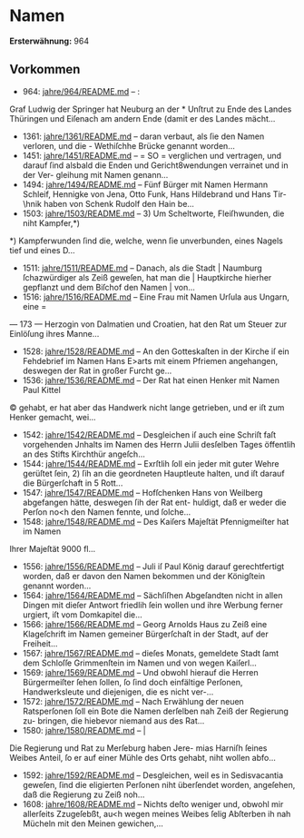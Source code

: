 # Namen

**Ersterwähnung:** 964

## Vorkommen
- 964: [jahre/964/README.md](../jahre/964/README.md) – :

Graf Ludwig der Springer hat Neuburg an der *
Unſtrut zu Ende des Landes Thüringen und Eiſenach
am andern Ende (damit er des Landes mächt...
- 1361: [jahre/1361/README.md](../jahre/1361/README.md) – daran verbaut, als ſie den Namen verloren, und die -
Wethiſchhe Brücke genannt worden...
- 1451: [jahre/1451/README.md](../jahre/1451/README.md) – = SO =
verglichen und vertragen, und darauf ſind alsbald die
Enden und Gericht8wendungen verrainet und in der Ver-
gleihung mit Namen genann...
- 1494: [jahre/1494/README.md](../jahre/1494/README.md) – Fünf Bürger mit Namen Hermann Schleif, Hennigke
von Jena, Otto Funk, Hans Hildebrand und Hans Tir-
\hnik haben von Schenk Rudolf den Hain be...
- 1503: [jahre/1503/README.md](../jahre/1503/README.md) – 3) Um Scheltworte, Fleiſhwunden, die niht Kampfer,*)

*) Kampferwunden ſind die, welche, wenn ſie unverbunden,
eines Nagels tief und eines D...
- 1511: [jahre/1511/README.md](../jahre/1511/README.md) – Danach, als die Stadt |
Naumburg ſchazwürdiger als Zeiß geweſen, hat man die |
Hauptkirche hierher gepflanzt und dem Biſchof den Namen |
von...
- 1516: [jahre/1516/README.md](../jahre/1516/README.md) – Eine Frau mit Namen Urſula aus Ungarn, eine
=


— 173 —
Herzogin von Dalmatien und Croatien, hat den Rat um
Steuer zur Einlöſung ihres Manne...
- 1528: [jahre/1528/README.md](../jahre/1528/README.md) – An den Gotteskaſten in der Kirche iſ ein Fehdebrief
im Namen Hans E>arts mit einem Pfriemen angehangen,
deswegen der Rat in großer Furcht ge...
- 1536: [jahre/1536/README.md](../jahre/1536/README.md) – Der Rat hat einen Henker mit Namen Paul Kittel

© gehabt, er hat aber das Handwerk nicht lange getrieben,
und er iſt zum Henker gemacht, wei...
- 1542: [jahre/1542/README.md](../jahre/1542/README.md) – Desgleichen iſ auch eine Schriſt faſt vorgehenden
Jnhalts im Namen des Herrn Julii desſelben Tages
öffentlih an des Stifts Kirchthür angeſch...
- 1544: [jahre/1544/README.md](../jahre/1544/README.md) – Exrſtlih ſoll ein jeder mit guter Wehre gerüſtet
ſein, 2) ſih an die geordneten Hauptleute halten, und iſt
darauf die Bürgerſchaft in 5 Rott...
- 1547: [jahre/1547/README.md](../jahre/1547/README.md) – Hofſchenken Hans von
Weilberg abgefangen hätte, deswegen ſih der Rat ent-
huldigt, daß er weder die Perſon no<h den Namen
fennte, und ſolche...
- 1548: [jahre/1548/README.md](../jahre/1548/README.md) – Des Kaiſers Majeſtät Pfennigmeiſter hat im Namen

Ihrer Majeſtät 9000 fl...
- 1556: [jahre/1556/README.md](../jahre/1556/README.md) – Juli iſ Paul König darauf gerechtfertigt
worden, daß er davon den Namen bekommen und der
Königſtein genannt worden...
- 1564: [jahre/1564/README.md](../jahre/1564/README.md) – Sächſiſhen Abgeſandten nicht in
allen Dingen mit dieſer Antwort friedlih ſein wollen und
ihre Werbung ferner urgiert, iſt vom Domkapitel die...
- 1566: [jahre/1566/README.md](../jahre/1566/README.md) – Georg Arnolds
Haus zu Zeiß eine Klageſchrift im Namen gemeiner
Bürgerſchaſt in der Stadt, auf der Freiheit...
- 1567: [jahre/1567/README.md](../jahre/1567/README.md) – dieſes Monats, gemeldete Stadt
ſamt dem Schloſſe Grimmenſtein im Namen und von
wegen Kaiſerl...
- 1569: [jahre/1569/README.md](../jahre/1569/README.md) – Und obwohl hierauf die
Herren Bürgermeiſter ſehen ſollen, ſo ſind doch einfältige
Perſonen, Handwerksleute und diejenigen, die es nicht ver-...
- 1572: [jahre/1572/README.md](../jahre/1572/README.md) – Nach Erwählung der neuen Ratsperſonen ſoll ein
Bote die Namen derſelben nah Zeiß der Regierung zu-
bringen, die hiebevor niemand aus des Rat...
- 1580: [jahre/1580/README.md](../jahre/1580/README.md) – |

Die Regierung und Rat zu Merſeburg haben Jere-
mias Harniſh ſeines Weibes Anteil, ſo er auf einer
Mühle des Orts gehabt, niht wollen abfo...
- 1592: [jahre/1592/README.md](../jahre/1592/README.md) – Desgleichen, weil es in Sedisvacantia
geweſen, ſind die eligierten Perſonen niht überſendet
worden, angeſehen, daß die Regierung zu Zeiß noh...
- 1608: [jahre/1608/README.md](../jahre/1608/README.md) – Nichts deſto weniger und, obwohl mir allerſeits
Zzugeſebßt, au<h wegen meines Weibes ſelig Abſterben ih
nah Mücheln mit den Meinen gewichen,...
